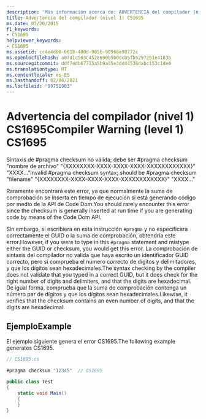 ```yaml
---
description: 'Más información acerca de: ADVERTENCIA del compilador (nivel 1) CS1695'
title: Advertencia del compilador (nivel 1) CS1695
ms.date: 07/20/2015
f1_keywords:
- CS1695
helpviewer_keywords:
- CS1695
ms.assetid: cc4e4d00-0618-400d-985b-90968e98772c
ms.openlocfilehash: a07d1c563c4528690b9b0dcb5fb5297251e4183b
ms.sourcegitcommit: ddf7edb67715a5b9a45e3dd44536dabc153c1de0
ms.translationtype: MT
ms.contentlocale: es-ES
ms.lasthandoff: 02/06/2021
ms.locfileid: "99751903"
---
```

# <a name="compiler-warning-level-1-cs1695"></a><span data-ttu-id="ef7c5-103">Advertencia del compilador (nivel 1) CS1695</span><span class="sxs-lookup"><span data-stu-id="ef7c5-103">Compiler Warning (level 1) CS1695</span></span>

<span data-ttu-id="ef7c5-104">Sintaxis de #pragma checksum no válida; debe ser #pragma checksum "nombre de archivo" "{XXXXXXXX-XXXX-XXXX-XXXX-XXXXXXXXXXXX}" "XXXX..."</span><span class="sxs-lookup"><span data-stu-id="ef7c5-104">Invalid #pragma checksum syntax; should be #pragma checksum "filename" "{XXXXXXXX-XXXX-XXXX-XXXX-XXXXXXXXXXXX}" "XXXX..."</span></span>  
  
 <span data-ttu-id="ef7c5-105">Raramente encontrará este error, ya que normalmente la suma de comprobación se inserta en tiempo de ejecución si está generando código por medio de la API de Code Dom.</span><span class="sxs-lookup"><span data-stu-id="ef7c5-105">You should rarely encounter this error since the checksum is generally inserted at run time if you are generating code by means of the Code Dom API.</span></span>  
  
 <span data-ttu-id="ef7c5-106">Sin embargo, si escribiera en esta instrucción `#pragma` y no especificara correctamente el GUID o la suma de comprobación, obtendría este error.</span><span class="sxs-lookup"><span data-stu-id="ef7c5-106">However, if you were to type in this `#pragma` statement and mistype either the GUID or checksum, you would get this error.</span></span> <span data-ttu-id="ef7c5-107">La comprobación de sintaxis del compilador no valida que haya escrito un identificador GUID correcto, pero sí comprueba el número correcto de dígitos y delimitadores, y que los dígitos sean hexadecimales.</span><span class="sxs-lookup"><span data-stu-id="ef7c5-107">The syntax checking by the compiler does not validate that you typed in a correct GUID, but it does check for the right number of digits and delimiters, and that the digits are hexadecimal.</span></span> <span data-ttu-id="ef7c5-108">De igual forma, comprueba que la suma de comprobación contenga un número par de dígitos y que los dígitos sean hexadecimales.</span><span class="sxs-lookup"><span data-stu-id="ef7c5-108">Likewise, it verifies that the checksum contains an even number of digits, and that the digits are hexadecimal.</span></span>  
  
## <a name="example"></a><span data-ttu-id="ef7c5-109">Ejemplo</span><span class="sxs-lookup"><span data-stu-id="ef7c5-109">Example</span></span>  

 <span data-ttu-id="ef7c5-110">El ejemplo siguiente genera el error CS1695.</span><span class="sxs-lookup"><span data-stu-id="ef7c5-110">The following example generates CS1695.</span></span>  
  
```csharp  
// CS1695.cs  
  
#pragma checksum "12345"  // CS1695  
  
public class Test  
{  
    static void Main()  
    {  
    }  
}  
```

